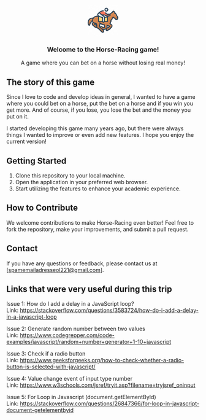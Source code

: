 <p align="center">
  <a href="https://github.com/olivierluethy/Horse-Racing-in-JS">
    <img src="images/horse-racing.png" alt="Logo" width="80" height="80">
  </a>

  <h3 align="center">Welcome to the Horse-Racing game!</h3>
  <p align="center">A game where you can bet on a horse without losing real money!</p>
</p>

## The story of this game
Since I love to code and develop ideas in general, I wanted to have a game where you could bet on a horse, put the bet on a horse and if you win you get more.
And of course, if you lose, you lose the bet and the money you put on it.

I started developing this game many years ago, but there were always things I wanted to improve or even add new features.
I hope you enjoy the current version!

## Getting Started
1. Clone this repository to your local machine.
2. Open the application in your preferred web browser.
3. Start utilizing the features to enhance your academic experience.

## How to Contribute
We welcome contributions to make Horse-Racing even better! Feel free to fork the repository, make your improvements, and submit a pull request.

## Contact
If you have any questions or feedback, please contact us at [spamemailadresseol221@gmail.com].

## Links that were very useful during this trip
Issue 1: How do I add a delay in a JavaScript loop?<br>
Link: https://stackoverflow.com/questions/3583724/how-do-i-add-a-delay-in-a-javascript-loop

Issue 2: Generate random number between two values<br>
Link: https://www.codegrepper.com/code-examples/javascript/random+number+generator+1-10+javascript

Issue 3: Check if a radio button<br>
Link: https://www.geeksforgeeks.org/how-to-check-whether-a-radio-button-is-selected-with-javascript/

Issue 4: Value change event of input type number<br>
Link: https://www.w3schools.com/jsref/tryit.asp?filename=tryjsref_oninput

Issue 5: For Loop in Javascript (document.getElementById)<br>
Link: https://stackoverflow.com/questions/26847366/for-loop-in-javascript-document-getelementbyid
